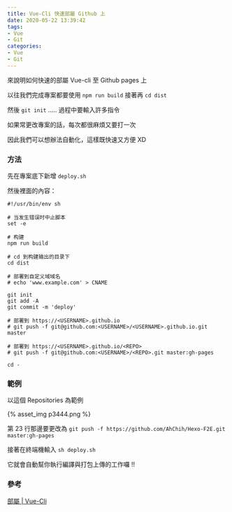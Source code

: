 ```yaml
---
title: Vue-Cli 快速部屬 Github 上
date: 2020-05-22 13:39:42
tags: 
- Vue
- Git
categories: 
- Vue
- Git
---
```


來說明如何快速的部屬 Vue-cli 至 Github pages 上

<!-- more -->

以往我們完成專案都要使用 ```npm run build``` 接著再 ```cd dist```

然後 ```git init``` ..... 過程中要輸入許多指令

如果常更改專案的話，每次都很麻煩又要打一次

因此我們可以想辦法自動化，這樣既快速又方便 XD

### 方法

先在專案底下新增 ```deploy.sh```

然後裡面的內容：

```
#!/usr/bin/env sh

# 当发生错误时中止脚本
set -e

# 构建
npm run build

# cd 到构建输出的目录下 
cd dist

# 部署到自定义域域名
# echo 'www.example.com' > CNAME

git init
git add -A
git commit -m 'deploy'

# 部署到 https://<USERNAME>.github.io
# git push -f git@github.com:<USERNAME>/<USERNAME>.github.io.git master

# 部署到 https://<USERNAME>.github.io/<REPO>
# git push -f git@github.com:<USERNAME>/<REPO>.git master:gh-pages

cd -
```

### 範例

以這個 Repositories 為範例

{% asset_img p3444.png %}

第 23 行那邊要更改為 ```git push -f https://github.com/AhChih/Hexo-F2E.git master:gh-pages```

接著在終端機輸入 ```sh deploy.sh```

它就會自動幫你執行編譯與打包上傳的工作囉 !!

### 參考

[部屬 | Vue-Cli](https://hsiangfeng.github.io/vue/20200214/1055437216/)
